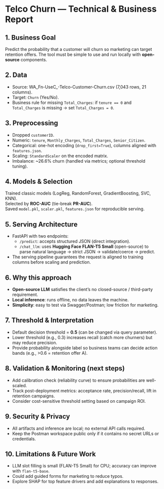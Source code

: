 # Telco Churn — Technical & Business Report

## 1. Business Goal
Predict the probability that a customer will churn so marketing can target retention offers. The tool must be simple to use and run locally with **open-source** components.

## 2. Data
- Source: WA_Fn-UseC_-Telco-Customer-Churn.csv (7,043 rows, 21 columns).
- Target: `Churn` (Yes/No).
- Business rule for missing `Total_Charges`: if `tenure == 0` and `Total_Charges` is missing → set `Total_Charges = 0`.

## 3. Preprocessing
- Dropped `customerID`.
- Numeric: `tenure`, `Monthly_Charges`, `Total_Charges`, `Senior_Citizen`.
- Categorical: one-hot encoding (`drop_first=True`), columns aligned with `features.json`.
- Scaling: `StandardScaler` on the encoded matrix.
- Imbalance: ~26.6% churn (handled via metrics; optional threshold tuning).

## 4. Models & Selection
Trained classic models (LogReg, RandomForest, GradientBoosting, SVC, KNN).  
Selected by **ROC-AUC** (tie-break **PR-AUC**).  
Saved `model.pkl`, `scaler.pkl`, `features.json` for reproducible serving.

## 5. Serving Architecture
- FastAPI with two endpoints:
  - `/predict`: accepts structured JSON (direct integration).
  - `/chat_llm`: uses **Hugging Face FLAN-T5 Small** (open-source) to parse natural language → strict JSON → validate/coerce → predict.
- The serving pipeline guarantees the request is aligned to training columns before scaling and prediction.

## 6. Why this approach
- **Open-source LLM** satisfies the client’s no closed-source / third-party requirement.
- **Local inference**: runs offline, no data leaves the machine.
- **Simplicity**: easy to test via Swagger/Postman; low friction for marketing.

## 7. Threshold & Interpretation
- Default decision threshold = **0.5** (can be changed via query parameter).
- Lower threshold (e.g., 0.3) increases recall (catch more churners) but may reduce precision.
- Provide probability alongside label so business teams can decide action bands (e.g., >0.6 = retention offer A).

## 8. Validation & Monitoring (next steps)
- Add calibration check (reliability curve) to ensure probabilities are well-scaled.
- Track post-deployment metrics: acceptance rate, precision/recall, lift in retention campaigns.
- Consider cost-sensitive threshold setting based on campaign ROI.

## 9. Security & Privacy
- All artifacts and inference are local; no external API calls required.
- Keep the Postman workspace public only if it contains no secret URLs or credentials.

## 10. Limitations & Future Work
- LLM slot filling is small (FLAN-T5 Small) for CPU; accuracy can improve with `flan-t5-base`.
- Could add guided forms for marketing to reduce typos.
- Explore SHAP for top feature drivers and add explanations to responses.
